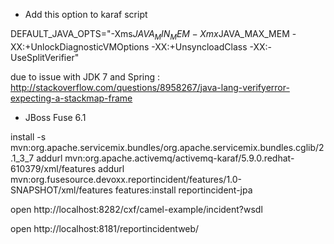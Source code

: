 * Add this option to karaf script

DEFAULT_JAVA_OPTS="-Xms$JAVA_MIN_MEM -Xmx$JAVA_MAX_MEM -XX:+UnlockDiagnosticVMOptions -XX:+UnsyncloadClass -XX:-UseSplitVerifier"

due to issue with JDK 7 and Spring : http://stackoverflow.com/questions/8958267/java-lang-verifyerror-expecting-a-stackmap-frame

* JBoss Fuse 6.1

install -s mvn:org.apache.servicemix.bundles/org.apache.servicemix.bundles.cglib/2.1_3_7
addurl mvn:org.apache.activemq/activemq-karaf/5.9.0.redhat-610379/xml/features
addurl mvn:org.fusesource.devoxx.reportincident/features/1.0-SNAPSHOT/xml/features
features:install reportincident-jpa


open http://localhost:8282/cxf/camel-example/incident?wsdl

open http://localhost:8181/reportincidentweb/

